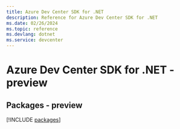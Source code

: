 ```yaml
---
title: Azure Dev Center SDK for .NET
description: Reference for Azure Dev Center SDK for .NET
ms.date: 02/26/2024
ms.topic: reference
ms.devlang: dotnet
ms.service: devcenter
---
```

# Azure Dev Center SDK for .NET - preview
## Packages - preview
[!INCLUDE [packages](dev-center-index.md)]